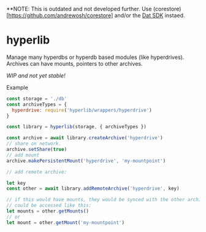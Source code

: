 **NOTE: This is outdated and not developed further. Use (corestore)[https://github.com/andrewosh/corestore] and/or the [Dat SDK](https://github.com/datproject/sdk/) instaed.

# hyperlib

Manage many hyperdbs or hyperdb based modules (like hyperdrives). Archives can have mounts, pointers to other archives. 

*WIP and not yet stable!*

Example

```js
const storage = './db'
const archiveTypes = {
  hyperdrive: require('hyperlib/wrappers/hyperdrive')
}

const library = hyperlib(storage, { archiveTypes })

const archive = await library.createArchive('hyperdrive')
// share on network.
archive.setShare(true)
// add mount
archive.makePersistentMount('hyperdrive', 'my-mountpoint')

// add remote archive:

let key
const other = await library.addRemoteArchive('hyperdrive', key)

// if this would have mounts, they would be synced with the other archive.
// could be accessed like this:
let mounts = other.getMounts()
// or
let mount = other.getMount('my-mountpoint')
```
